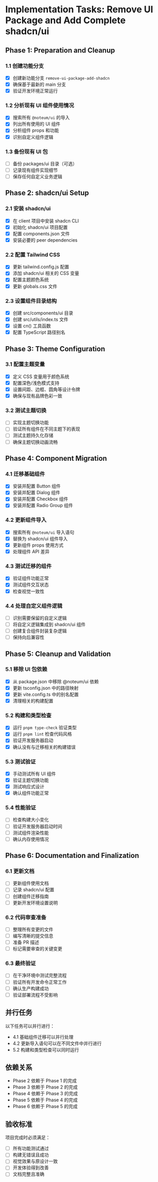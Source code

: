# Implementation Tasks: Remove UI Package and Add Complete shadcn/ui

## Phase 1: Preparation and Cleanup

### 1.1 创建功能分支

- [x] 创建新功能分支 `remove-ui-package-add-shadcn`
- [x] 确保基于最新的 main 分支
- [x] 验证开发环境正常运行

### 1.2 分析现有 UI 组件使用情况

- [x] 搜索所有 `@noteum/ui` 的导入
- [x] 列出所有使用的 UI 组件
- [x] 分析组件 props 和功能
- [x] 识别自定义组件逻辑

### 1.3 备份现有 UI 包

- [ ] 备份 packages/ui 目录（可选）
- [ ] 记录现有组件实现细节
- [ ] 保存任何自定义业务逻辑

## Phase 2: shadcn/ui Setup

### 2.1 安装 shadcn/ui

- [x] 在 client 项目中安装 shadcn CLI
- [x] 初始化 shadcn/ui 项目配置
- [x] 配置 components.json 文件
- [x] 安装必要的 peer dependencies

### 2.2 配置 Tailwind CSS

- [x] 更新 tailwind.config.js 配置
- [x] 添加 shadcn/ui 相关的 CSS 变量
- [x] 配置主题颜色系统
- [x] 更新 globals.css 文件

### 2.3 设置组件目录结构

- [x] 创建 src/components/ui 目录
- [x] 创建 src/utils/index.ts 文件
- [x] 设置 cn() 工具函数
- [x] 配置 TypeScript 路径别名

## Phase 3: Theme Configuration

### 3.1 配置主题变量

- [x] 定义 CSS 变量用于颜色系统
- [x] 配置深色/浅色模式支持
- [x] 设置间距、边框、圆角等设计令牌
- [x] 确保与现有品牌色彩一致

### 3.2 测试主题切换

- [ ] 实现主题切换功能
- [ ] 验证所有组件在不同主题下的表现
- [ ] 测试主题持久化存储
- [ ] 确保主题切换动画流畅

## Phase 4: Component Migration

### 4.1 迁移基础组件

- [x] 安装并配置 Button 组件
- [x] 安装并配置 Dialog 组件
- [x] 安装并配置 Checkbox 组件
- [x] 安装并配置 Radio Group 组件

### 4.2 更新组件导入

- [x] 搜索所有 `@noteum/ui` 导入语句
- [x] 替换为 shadcn/ui 组件导入
- [x] 更新组件 props 使用方式
- [x] 处理组件 API 差异

### 4.3 测试迁移的组件

- [x] 验证组件功能正常
- [x] 测试组件交互状态
- [x] 检查视觉一致性

### 4.4 处理自定义组件逻辑

- [ ] 识别需要保留的自定义逻辑
- [ ] 将自定义逻辑集成到 shadcn/ui 组件
- [ ] 创建复合组件封装复杂逻辑
- [ ] 保持向后兼容性

## Phase 5: Cleanup and Validation

### 5.1 移除 UI 包依赖

- [x] 从 package.json 中移除 @noteum/ui 依赖
- [x] 更新 tsconfig.json 中的路径映射
- [x] 更新 vite.config.ts 中的别名配置
- [x] 清理相关的构建配置

### 5.2 构建和类型检查

- [x] 运行 `pnpm type-check` 验证类型
- [x] 运行 `pnpm lint` 检查代码风格
- [x] 验证开发服务器启动
- [x] 确认没有与迁移相关的构建错误

### 5.3 测试验证

- [x] 手动测试所有 UI 组件
- [x] 验证主题切换功能
- [x] 测试响应式设计
- [x] 确认组件功能正常

### 5.4 性能验证

- [ ] 检查构建大小变化
- [ ] 验证开发服务器启动时间
- [ ] 测试组件渲染性能
- [ ] 确认内存使用情况

## Phase 6: Documentation and Finalization

### 6.1 更新文档

- [ ] 更新组件使用文档
- [ ] 记录 shadcn/ui 配置
- [ ] 创建组件迁移指南
- [ ] 更新开发环境设置说明

### 6.2 代码审查准备

- [ ] 整理所有变更的文件
- [ ] 编写清晰的提交信息
- [ ] 准备 PR 描述
- [ ] 标记需要审查的关键变更

### 6.3 最终验证

- [ ] 在干净环境中测试完整流程
- [ ] 验证所有开发命令正常工作
- [ ] 确认生产构建成功
- [ ] 验证部署流程不受影响

## 并行任务

以下任务可以并行进行：

- 4.1 基础组件迁移可以并行处理
- 4.2 更新导入语句可以在不同文件中并行进行
- 5.2 构建和类型检查可以同时运行

## 依赖关系

- Phase 2 依赖于 Phase 1 的完成
- Phase 3 依赖于 Phase 2 的完成
- Phase 4 依赖于 Phase 3 的完成
- Phase 5 依赖于 Phase 4 的完成
- Phase 6 依赖于 Phase 5 的完成

## 验收标准

项目完成时必须满足：

- [ ] 所有功能测试通过
- [ ] 构建无错误且成功
- [ ] 视觉效果与原设计一致
- [ ] 开发体验得到改善
- [ ] 文档完整且准确
